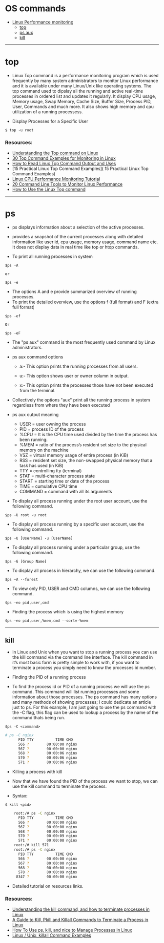 # OS commands

- [Linux Performance monitoring]()
  - [top]()
  - [ps aux]()
  - [kill]()


***************

# top
  
- Linux Top command is a performance monitoring program which is used frequently by many system administrators to monitor Linux performance and it is available under many Linux/Unix like operating systems. The top command used to dipslay all the running and active real-time processes in ordered list and updates it regularly. It display CPU usage, Memory usage, Swap Memory, Cache Size, Buffer Size, Process PID, User, Commands and much more. It also shows high memory and cpu utilization of a running processess.

- Display Processes for a Specific User

``` $ top -u root ```



### Resources:

- [Understanding the Top command on Linux](http://linuxaria.com/howto/understanding-the-top-command-on-linux)
- [30 Top Command Examples for Monitoring in Linux](https://linoxide.com/linux-command/linux-top-command-examples-screenshots/)
- [How to Read Linux Top Command Output and Uses](https://tecadmin.net/understanding-linux-top-command-results-uses/)
- [15 Practical Linux Top Command Examples]( 15 Practical Linux Top Command Examples)
- [Linux CPU Performance Monitoring Tutorial](https://www.slashroot.in/linux-cpu-performance-monitoring-tutorial)
- [20 Command Line Tools to Monitor Linux Performance](https://www.tecmint.com/command-line-tools-to-monitor-linux-performance/)
- [How to Use the Linux Top command](https://vitux.com/how-to-use-the-ubuntu-linux-top-command/)

****************

# ps

- ps displays information about a selection of the active processes.
-  provides a snapshot of the current processes along with detailed information like user id, cpu usage, memory usage, command name etc. It does not display data in real time like top or htop commands.

- To print all running processes in system

``` $ps -A ``` 

    or 

``` $ps -e ```

- The options A and e provide summarized overview of running processes. 
- To print the detailed overview, use the options f (full format) and F (extra full format)

``` $ps -ef ```

    Or

``` $ps -eF ```

- The "ps aux" command is the most frequently used command by Linux administrators.

- ps aux command options

    - a:- This option prints the running processes from all users.

    - u:- This option shows user or owner column in output.

    - x:- This option prints the processes those have not been executed from the terminal.

- Collectively the options "aux" print all the running process in system regardless from where they have been executed

- ps aux output meaning


   -  USER = user owning the process
   -  PID = process ID of the process
   -  %CPU = It is the CPU time used divided by the time the process has been running.
   -  %MEM = ratio of the process’s resident set size to the physical memory on the machine
   -  VSZ = virtual memory usage of entire process (in KiB)
   -  RSS = resident set size, the non-swapped physical memory that a task has used (in KiB)
   -  TTY = controlling tty (terminal)
   -  STAT = multi-character process state
   -  START = starting time or date of the process
   -  TIME = cumulative CPU time
   -  COMMAND = command with all its arguments

- To display all process running under the root user account, use the following command.

``` $ps -U root -u root ```

- To display all process running by a specific user account, use the following command.

``` $ps -U [UserName] -u [UserName] ```

- To display all process running under a particular group, use the following command.

``` $ps -G [Group Name] ```

- To display all process in hierarchy, we can use the following command.

``` $ps –A --forest ```

- To view only PID, USER and CMD columns, we can use the following command.

``` $ps –eo pid,user,cmd ```

- Finding the process which is using the highest memory

``` $ps –eo pid,user,%mem,cmd --sort=-%mem ```


**************************
## kill 

- In Linux and Unix when you want to stop a running process you can use the kill command via the command line interface. The kill command in it’s most basic form is pretty simple to work with, if you want to terminate a process you simply need to know the processes id number.

- Finding the PID of a running process

- To find the process id or PID of a running process we will use the ps command. This command will list running processes and some information about those processes. The ps command has many options and many methods of showing processes; I could dedicate an article just to ps. For this example, I am just going to use the ps command with the -C flag, this flag can be used to lookup a process by the name of the command thats being run.


``` $ps -C <command> ```

```bash
# ps -C nginx
      PID TTY          TIME CMD
      566 ?        00:00:00 nginx
      567 ?        00:00:00 nginx
      568 ?        00:00:06 nginx
      570 ?        00:00:06 nginx
      571 ?        00:00:06 nginx
```

- Killing a process with kill

- Now that we have found the PID of the process we want to stop, we can use the kill command to terminate the process.

- Syntax:

``` $ kill <pid> ```


```bash
    root:/# ps -C nginx
      PID TTY          TIME CMD
      566 ?        00:00:00 nginx
      567 ?        00:00:00 nginx
      568 ?        00:00:08 nginx
      570 ?        00:00:09 nginx
      571 ?        00:00:08 nginx
    root:/# kill 571
    root:/# ps -C nginx
      PID TTY          TIME CMD
      566 ?        00:00:00 nginx
      567 ?        00:00:00 nginx
      568 ?        00:00:08 nginx
      570 ?        00:00:09 nginx
     8347 ?        00:00:00 nginx
```

- Detailed tutorial on resources links.




### Resources:

- [Understanding the kill command, and how to terminate processes in Linux](https://bencane.com/2014/04/01/understanding-the-kill-command-and-how-to-terminate-processes-in-linux/)
- [A Guide to Kill, Pkill and Killall Commands to Terminate a Process in Linux](https://www.tecmint.com/how-to-kill-a-process-in-linux/)
- [How To Use ps, kill, and nice to Manage Processes in Linux](https://www.digitalocean.com/community/tutorials/how-to-use-ps-kill-and-nice-to-manage-processes-in-linux)
- [Linux / Unix: killall Command Examples](https://www.cyberciti.biz/faq/unix-linux-killall-command-examples-usage-syntax/)
